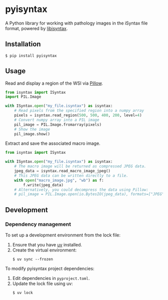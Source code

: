 # pyisyntax

A Python library for working with pathology images in the iSyntax file format,
powered by [libisyntax](https://github.com/amspath/libisyntax).

## Installation

```console
$ pip install pyisyntax
```

## Usage

Read and display a region of the WSI via
[Pillow](https://pillow.readthedocs.io/).

```python
from isyntax import ISyntax
import PIL.Image

with ISyntax.open("my_file.isyntax") as isyntax:
    # Read pixels from the specified region into a numpy array
    pixels = isyntax.read_region(500, 500, 400, 200, level=4)
    # Convert numpy array into a PIL image
    pil_image = PIL.Image.fromarray(pixels)
    # Show the image
    pil_image.show()
```

Extract and save the associated macro image.

```python
from isyntax import ISyntax

with ISyntax.open("my_file.isyntax") as isyntax:
    # The macro image will be returned as compressed JPEG data.
    jpeg_data = isyntax.read_macro_image_jpeg()
    # This JPEG data can be written directly to a file.
    with open("macro_image.jpg", "wb") as f:
        f.write(jpeg_data)
    # Alternatively, you could decompress the data using Pillow:
    # pil_image = PIL.Image.open(io.BytesIO(jpeg_data), formats=["JPEG"])
```

## Development

### Dependency management

To set up a development environment from the lock file:

1. Ensure that you have [uv](https://docs.astral.sh/uv/) installed.
2. Create the virtual environment:
   ```console
   $ uv sync --frozen
   ```

To modify pyisyntax project dependencies:

1. Edit dependencies in `pyproject.toml`.
2. Update the lock file using uv:
   ```console
   $ uv lock
   ```
